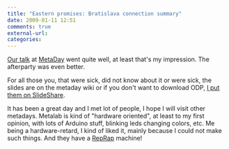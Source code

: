 ```yaml
---
title: "Eastern promises: Bratislava connection summary"
date: 2009-01-11 12:51
comments: true
external-url:
categories:
---
```

[Our talk][1] at [MetaDay][2] went quite well, at least that's my impression. The afterparty was even better.  
  
For all those you, that were sick, did not know about it or were sick, the slides are on the metaday wiki or if you don't want to download ODP, [I put them on SlideShare][3].  
  
It has been a great day and I met lot of people, I hope I will visit other metadays. Metalab is kind of "hardware oriented", at least to my first opinion, with lots of Arduino stuff, blinking leds changing colors, etc. Me being a hardware-retard, I kind of liked it, mainly because I could not make such things. And they have a [RepRap][4] machine!

  [1]: http://metalab.at/wiki/Metaday_17
  [2]: http://metalab.at/wiki/Metaday
  [3]: http://www.slideshare.net/jooray/sk-scene-presentation/
  [4]: http://reprap.org/bin/view/Main/WebHome

